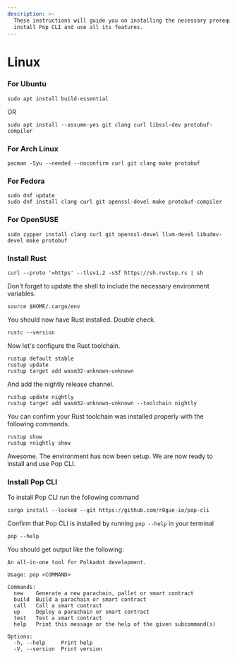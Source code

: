 ```yaml
---
description: >-
  These instructions will guide you on installing the necessary prerequisites for Linux to
  install Pop CLI and use all its features.
---
```


# Linux

### For Ubuntu

```shell
sudo apt install build-essential
```

OR

```shell
sudo apt install --assume-yes git clang curl libssl-dev protobuf-compiler
```

### For Arch Linux

```shell
pacman -Syu --needed --noconfirm curl git clang make protobuf
```

### For Fedora

```shell
sudo dnf update
sudo dnf install clang curl git openssl-devel make protobuf-compiler
```

### For OpenSUSE

```shell
sudo zypper install clang curl git openssl-devel llvm-devel libudev-devel make protobuf
```

### Install Rust

```shell
curl --proto '=https' --tlsv1.2 -sSf https://sh.rustup.rs | sh
```

Don't forget to update the shell to include the necessary environment variables.

```shell
source $HOME/.cargo/env
```

You should now have Rust installed. Double check.

```shell
rustc --version
```

Now let's configure the Rust toolchain.

```shell
rustup default stable
rustup update
rustup target add wasm32-unknown-unknown
```

And add the nightly release channel.

```shell
rustup update nightly
rustup target add wasm32-unknown-unknown --toolchain nightly
```

You can confirm your Rust toolchain was installed properly with the following commands.

```shell
rustup show
rustup +nightly show
```

Awesome. The environment has now been setup. We are now ready to install and use Pop CLI.

### Install Pop CLI

To install Pop CLI run the following command

```shell
cargo install --locked --git https://github.com/r0gue-io/pop-cli
```

Confirm that Pop CLI is installed by running `pop --help` in your terminal

```shell
pop --help
```

You should get output like the following:

```shell
An all-in-one tool for Polkadot development.

Usage: pop <COMMAND>

Commands:
  new    Generate a new parachain, pallet or smart contract
  build  Build a parachain or smart contract
  call   Call a smart contract
  up     Deploy a parachain or smart contract
  test   Test a smart contract
  help   Print this message or the help of the given subcommand(s)

Options:
  -h, --help     Print help
  -V, --version  Print version
```
